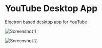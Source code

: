 # YouTube Desktop App
Electron based desktop app for YouTube


![Screenshot 1][SCREENSHOT_1]

![Screenshot 2][SCREENSHOT_2]

[SCREENSHOT_1]: https://github.com/user-attachments/assets/daec896e-de1d-4f43-826c-65e598d30f11
[SCREENSHOT_2]: https://github.com/user-attachments/assets/5aa4acfa-4bbc-4a48-aa9e-f909e0db76f1
